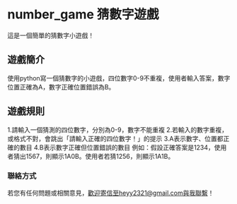 # number_game 猜數字遊戲

這是一個簡單的猜數字小遊戲！

## 遊戲簡介

使用python寫一個猜數字的小遊戲，四位數字0-9不重複，使用者輸入答案，數字位置正確為A，數字正確位置錯誤為B。

## 遊戲規則

1.請輸入一個猜測的四位數字，分別為0-9，數字不能重複
2.若輸入的數字重複，或格式不對，會跳出「請輸入正確的四位數字！」的提示
3.A表示數字、位置都正確的數目
4.B表示數字正確但位置錯誤的數目
例如：假設正確答案是1234，使用者猜出1567，則顯示1A0B。使用者若猜1256，則顯示1A1B。

### 聯絡方式

若您有任何問題或相關意見，歡迎寄信至heyy2321@gmail.com與我聯繫！
